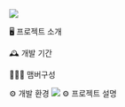 <img src="https://capsule-render.vercel.app/api?type=waving&color=auto&height=300&section=header&text=capsule%20render&fontSize=90" />

🖥️ 프로젝트 소개


🕰️ 개발 기간

🧑‍🤝‍🧑 맴버구성

⚙️ 개발 환경
<img src="https://img.shields.io/badge/아이콘이름-추천 색상?style=for-the-badge&logo=#E34F26&logoColor=white">
⚙️ 프로젝트 설명
